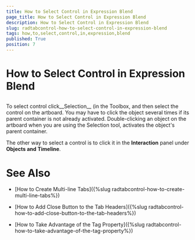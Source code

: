 ```yaml
---
title: How to Select Control in Expression Blend
page_title: How to Select Control in Expression Blend
description: How to Select Control in Expression Blend
slug: radtabcontrol-how-to-select-control-in-expression-blend
tags: how,to,select,control,in,expression,blend
published: True
position: 7
---
```


# How to Select Control in Expression Blend



## 

To select control click__Selection__ (in the Toolbox, and then select the control on the artboard. You may have to click the object several times if its parent container is not already activated. Double-clicking an object on the artboard when you are using the Selection tool, activates the object's parent container.

The other way to select a control is to click it in the __Interaction__ panel under __Objects and Timeline__.

# See Also

 * [How to Create Multi-line Tabs]({%slug radtabcontrol-how-to-create-multi-line-tabs%})

 * [How to Add Close Button to the Tab Headers]({%slug radtabcontrol-how-to-add-close-button-to-the-tab-headers%})

 * [How to Take Advantage of the Tag Property]({%slug radtabcontrol-how-to-take-advantage-of-the-tag-property%})
